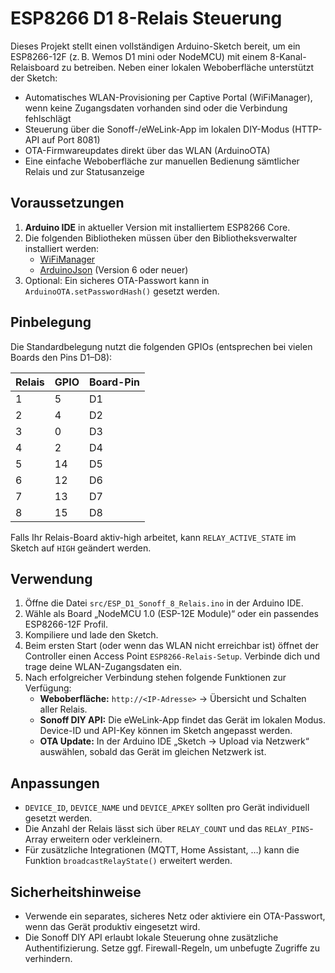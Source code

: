 # ESP8266 D1 8-Relais Steuerung

Dieses Projekt stellt einen vollständigen Arduino-Sketch bereit, um ein ESP8266-12F (z. B. Wemos D1 mini oder NodeMCU) mit einem 8-Kanal-Relaisboard zu betreiben. Neben einer lokalen Weboberfläche unterstützt der Sketch:

- Automatisches WLAN-Provisioning per Captive Portal (WiFiManager), wenn keine Zugangsdaten vorhanden sind oder die Verbindung fehlschlägt
- Steuerung über die Sonoff-/eWeLink-App im lokalen DIY-Modus (HTTP-API auf Port 8081)
- OTA-Firmwareupdates direkt über das WLAN (ArduinoOTA)
- Eine einfache Weboberfläche zur manuellen Bedienung sämtlicher Relais und zur Statusanzeige

## Voraussetzungen

1. **Arduino IDE** in aktueller Version mit installiertem ESP8266 Core.
2. Die folgenden Bibliotheken müssen über den Bibliotheksverwalter installiert werden:
   - [WiFiManager](https://github.com/tzapu/WiFiManager)
   - [ArduinoJson](https://arduinojson.org/) (Version 6 oder neuer)
3. Optional: Ein sicheres OTA-Passwort kann in `ArduinoOTA.setPasswordHash()` gesetzt werden.

## Pinbelegung

Die Standardbelegung nutzt die folgenden GPIOs (entsprechen bei vielen Boards den Pins D1–D8):

| Relais | GPIO | Board-Pin |
| ------ | ---- | --------- |
| 1      | 5    | D1        |
| 2      | 4    | D2        |
| 3      | 0    | D3        |
| 4      | 2    | D4        |
| 5      | 14   | D5        |
| 6      | 12   | D6        |
| 7      | 13   | D7        |
| 8      | 15   | D8        |

Falls Ihr Relais-Board aktiv-high arbeitet, kann `RELAY_ACTIVE_STATE` im Sketch auf `HIGH` geändert werden.

## Verwendung

1. Öffne die Datei `src/ESP_D1_Sonoff_8_Relais.ino` in der Arduino IDE.
2. Wähle als Board „NodeMCU 1.0 (ESP-12E Module)“ oder ein passendes ESP8266-12F Profil.
3. Kompiliere und lade den Sketch.
4. Beim ersten Start (oder wenn das WLAN nicht erreichbar ist) öffnet der Controller einen Access Point `ESP8266-Relais-Setup`. Verbinde dich und trage deine WLAN-Zugangsdaten ein.
5. Nach erfolgreicher Verbindung stehen folgende Funktionen zur Verfügung:
   - **Weboberfläche:** `http://<IP-Adresse>` → Übersicht und Schalten aller Relais.
   - **Sonoff DIY API:** Die eWeLink-App findet das Gerät im lokalen Modus. Device-ID und API-Key können im Sketch angepasst werden.
   - **OTA Update:** In der Arduino IDE „Sketch → Upload via Netzwerk“ auswählen, sobald das Gerät im gleichen Netzwerk ist.

## Anpassungen

- `DEVICE_ID`, `DEVICE_NAME` und `DEVICE_APKEY` sollten pro Gerät individuell gesetzt werden.
- Die Anzahl der Relais lässt sich über `RELAY_COUNT` und das `RELAY_PINS`-Array erweitern oder verkleinern.
- Für zusätzliche Integrationen (MQTT, Home Assistant, …) kann die Funktion `broadcastRelayState()` erweitert werden.

## Sicherheitshinweise

- Verwende ein separates, sicheres Netz oder aktiviere ein OTA-Passwort, wenn das Gerät produktiv eingesetzt wird.
- Die Sonoff DIY API erlaubt lokale Steuerung ohne zusätzliche Authentifizierung. Setze ggf. Firewall-Regeln, um unbefugte Zugriffe zu verhindern.
